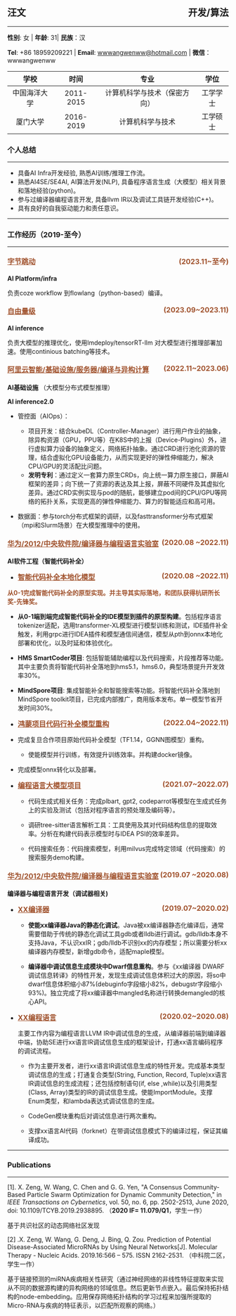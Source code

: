 ## 汪文<span style="float:right;">开发/算法</span>
---

**性别**: 女 | **年龄**: 31| **民族**：汉 

**Tel**: +86 18959209221 |   **Email**: <wwwangwenww@hotmail.com>  |  **微信**：wwwangwenww


 |     学校    | 时间    |            专业            | 学位 |
 | :---------: | :---:   |:------------------------: | :--: |
 | 中国海洋大学 | 2011-2015     |计算机科学与技术（保密方向）  | 工学学士 |
 |   厦门大学   | 2016-2019     |     计算机科学与技术       | 工学硕士 |

### 个人总结

---
- 具备AI Infra开发经验, 熟悉AI训练/推理工作流。
- 熟悉AI4SE/SE4AI, AI算法开发(NLP), 具备程序语言生成（大模型）相关背景和落地经验(python)。
- 参与过编译器编程语言开发, 具备llvm IR以及调试工具链开发经验(C++)。
- 具有良好的自我驱动能力和责任意识。

---

### 工作经历（2019-至今）
---
#### <ins>字节跳动 <span>(2023.11~至今) </span> </ins>
**AI Platform/infra**

负责coze workflow 到flowlang（python-based）编译。

#### <ins>自由量级 <span>(2023.09~2023.11) </span> </ins>
**AI inference**

负责大模型的推理优化，使用lmdeploy/tensorRT-llm 对大模型进行推理部署加速。使用continious batching等技术。

#### <ins> 阿里云智能/基础设施/服务器/编译与异构计算<span>(2022.11~2023.06) </span> </ins>

**AI基础设施** （大模型分布式模型推理）

**AI inference2.0**
- 管控面（AIOps）：
  - 项目开发：结合kubeDL（Controller-Manager）进行用户作业的抽象，除异构资源（GPU，PPU等）在K8S中的上报（Device-Plugins）外，进行虚拟算力设备的抽象定义，网络拓扑抽象。通过CRD进行池化资源的管理，结合虚拟化GPU设备能力，从而实现更好的弹性伸缩能力，解决CPU/GPU的灵活配比问题。
  - **发明专利**：通过定义一套算力原生CRDs，向上统一算力原生接口，屏蔽AI框架的差异；向下统一了资源的表达及其上报，屏蔽不同硬件及其虚拟化差异。通过CRD实例实现与pod的随航，能够建立pod间的CPU/GPU等网络的拓扑关系，实现更高的弹性伸缩能力、算力的智能适应和高可用。
 
- 数据面：参与torch分布式框架的调研，以及fasttransformer分布式框架（mpi和Slurm场景）在大模型推理中的使用。

#### <ins> 华为/2012/中央软件院/编译器与编程语言实验室<span>(2020.08 ~2022.11)</span> </ins>

**AI软件工程（智能代码补全）**

- <ins>智能代码补全本地化模型<span>(2020.08 ~2022.11)</span> </ins>

 <font color=Sienna>**从0-1完成智能代码补全的原型实现。并主导其实际落地，和团队获得杭研所长奖-先锋奖。**</font>

  - **从0-1端到端完成智能代码补全的IDE模型到插件的原型构建**。包括程序语言tokenizer适配，选用transformer-XL模型进行模型训练和测试，IDE插件补全触发，利用grpc进行IDEA插件和模型通信间通信，模型从pth到onnx本地化部署和优化，以及时延和体验优化。

  - **HMS SmartCoder项目**:  包括智能辅助编程以及代码搜索，片段推荐等功能。其中主要负责将智能代码补全落地到hms5.1，hms6.0，典型场景提升开发效率30%。
  
  - **MindSpore项目**:  集成智能补全和智能搜索等功能。将智能代码补全落地到MindSpore toolkit项目，已完成内部推广，商用版本发布。单一模型节省开发时间30%。

- <ins> 鸿蒙项目代码行补全模型重构<span>(2022.04~2022.11)</span></ins>
- 完成复旦合作项目原始代码补全模型（TF1.14，GGNN图模型）重构。
  
  - 使能模型并行训练，有效提升训练效率。并构建docker镜像。
  
- 完成模型onnx转化以及部署。

- <ins>编程语言大模型项目 <span> (2021.07~2022.07) </span></ins>
  - 代码生成式相关任务：完成plbart, gpt2, codeparrot等模型在生成式任务上的实验及测试（包括对程序语言的预处理及编码等）。
  
  - 调研tree-sitter语言解析工具：工具使用及其对代码结构信息的提取效率。分析在构建代码表示模型时与IDEA PSI的效率差异。
  
  - 代码搜索任务：代码搜索模型，利用milvus完成特定领域（代码搜索）的搜索服务demo构建。

#### <ins> 华为/2012/中央软件院/编译器与编程语言实验室<span>(2019.07 ~2020.08) </span> </ins>

**编译器与编程语言开发（调试器相关)**

- <ins> XX编译器<span>(2019.07~2020.02) </span> </ins>
  - **使能xx编译器Java的静态化调试**。Java被xx编译器静态化编译后，通常需要借助于传统的静态化调试工具gdb或者lldb进行调试。gdb/lldb本身不支持Java，不认识xxIR；gdb/lldb不识别xx的内存模型；所以需要分析xx编译器内存模型，新增gdb命令，适配maple模型。
  
  - **编译器中调试信息生成模块中Dwarf信息重构**。参与《xx编译器 DWARF调试信息转译》的特性开发，发现生成调试信息体积过大的原因，将so中dwarf信息体积缩小87%(debuginfo字段缩小82%，debugstr字段缩小93%)。独立完成了将xx编译器中mangled名称进行转换demangled的核心API。

- <ins> XX编程语言<span>(2020.02~2020.08) </span> </ins>

    主要工作内容为编程语言LLVM IR中调试信息的生成，从编译器前端到编译器中端，协助SE进行xx语言IR调试信息生成的框架设计，打通xx语言编码程序的调试流程。

  - 作为主要开发者，进行xx语言IR调试信息生成的特性开发。完成基本类型调试信息的生成；打通复合类型(String, Function, Record, Tuple)xx语言IR调试信息的生成流程；还包括控制语句(if, else ,while)以及引用类型(Class, Array)类型的IR的调试信息生成。使能ImportModule。支撑Enum类型，和lambda表达式调试信息的生成。
  
  - CodeGen模块重构后对调试信息进行两次重构。
  
  - 支撑xx语言AI代码（forknet）在带调试信息模式下的编译过程，保证其编译成功。

---

### Publications

---
[1]. X. Zeng, W. Wang, C. Chen and G. G. Yen, "A Consensus Community-Based Particle Swarm Optimization for Dynamic Community Detection," in *IEEE Transactions on Cybernetics*, vol. 50, no. 6, pp. 2502-2513, June 2020, doi: 10.1109/TCYB.2019.2938895. （**2020 IF= 11.079/Q1**，学生一作）

基于共识社区的动态网络社区发现

[2] .X. Zeng, W. Wang, G. Deng, J. Bing, Q. Zou. Prediction of Potential Disease-Associated MicroRNAs by Using Neural Networks[J]. Molecular Therapy - Nucleic Acids. 2019.16:566 – 575. ISSN 2162-2531. （中科院二区，学生一作）

基于链接预测的miRNA疾病相关性研究（通过神经网络的非线性特征提取来实现从不同的数据源构建的异构网络的邻域信息。然后更新节点嵌入。最后保持拓扑结构的node-embedding。应用保存网络拓扑结构的学习过程来加强所提取的Micro-RNA与疾病的特征表示，以匹配所观察的网络。）

<style>
ins {color: Sienna; font-weight: bold; font-size:16}
span {float:right; border-bottom:1px Sienna}
</style>
